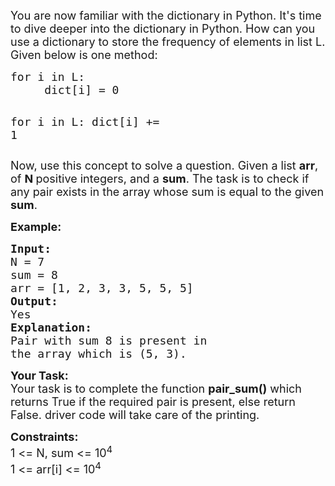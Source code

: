 <div class="problems_problem_content__Xm_eO"><p><span style="font-size: 18px;">You are now familiar with the dictionary in Python. It's time to dive deeper into the dictionary in Python. How can you use a dictionary&nbsp;to store the frequency of elements in list L. Given below is one method:</span></p>
<pre><span style="font-size: 18px;">for i in L:
     dict[i] = 0</span>

<span style="font-size: 18px;">for i in L:
     dict[i] += 1</span></pre>
<p><span style="font-size: 18px;">Now, use this concept to solve a question. Given a list <strong>arr</strong>, of <strong>N </strong>positive integers, and a <strong>sum</strong>. The task is to check if any pair exists in the array whose sum is equal to the given <strong>sum</strong>.</span></p>
<p><span style="font-size: 18px;"><strong>Example:</strong></span><span style="font-size: 18px;"><strong> </strong></span></p>
<pre><span style="font-size: 18px;"><strong>Input:</strong> </span>
<span style="font-size: 18px;">N = 7 </span>
<span style="font-size: 18px;">sum = 8 </span>
<span style="font-size: 18px;">arr = [1, 2, 3, 3, 5, 5, 5]</span> 
<span style="font-size: 18px;"><strong>Output:</strong> </span>
<span style="font-size: 18px;">Yes</span>
<span style="font-size: 18px;"><strong>Explanation:</strong>
Pair with sum 8 is present in
the array which is (5, 3).</span></pre>
<p><span style="font-size: 18px;"><strong>Your Task:</strong><br>Your&nbsp;task is to complete the function <strong>pair_sum()</strong> which returns True if the required pair is present, else return False.&nbsp;driver code will take care of the printing.</span></p>
<p><span style="font-size: 18px;"><strong>Constraints:</strong><br>1 &lt;= N, sum&nbsp;&lt;= 10<sup>4</sup><br>1 &lt;= arr[i] &lt;= 10<sup>4</sup></span></p></div>